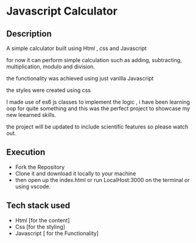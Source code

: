 # Javascript Calculator

## Description
A simple calculator built using Html , css and Javascript

for now it can perform simple calculation such as adding, subtracting, multiplication, modulo and division.

the functionality was achieved using just vanilla Javascript

the styles were created using css

 I made use of es6 js classes to implement the logic , i have been learning oop for quite something and this was the perfect project to showcase my new leearned skills.

the project will be updated to include scientific features so please watch out.
## Execution
- Fork the Repository 
- Clone it and download it locally to your machine
- then open up the index.html or run LocalHost:3000  on the terminal or using vscode.
## Tech stack used
- Html [for the content]
- Css [for the styling]
- Javascript [ for the Functionality]
